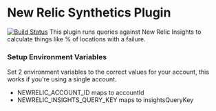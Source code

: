# New Relic Synthetics Plugin
[![Build Status](https://travis-ci.org/kenahrens/nr-synthetics-plugin.svg?branch=master)](https://travis-ci.org/kenahrens/nr-synthetics-plugin)
This plugin runs queries against New Relic Insights to calculate things like % of locations with a failure.

### Setup Environment Variables
Set 2 environment variables to the correct values for your account, this works if you're using a single account. 
* NEWRELIC_ACCOUNT_ID maps to accountId
* NEWRELIC_INSIGHTS_QUERY_KEY maps to insightsQueryKey